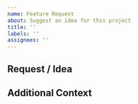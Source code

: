 ```yaml
---
name: Feature Request
about: Suggest an idea for this project
title: ''
labels: ''
assignees: ''
---
```


## Request / Idea

## Additional Context
